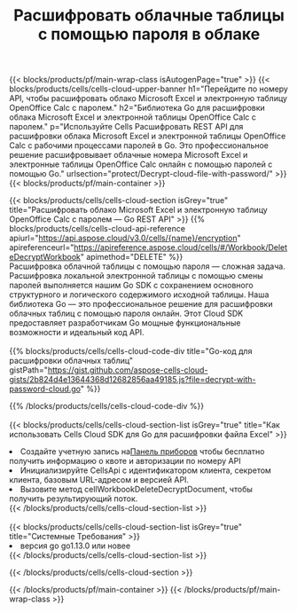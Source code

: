 ﻿---
title:  Расшифровать облачные таблицы с помощью пароля в облаке
description:  Облачные API и SDK для Microsoft Excel и OpenOffice Calc расшифровывают облачные файлы с помощью пароля. Расшифруйте облачные таблицы с помощью облака Cells API. SDK поддерживает различные языки разработки. К ним относятся Android, C#, Go, Java, NodeJS, Perl, PHP, Python, Ruby и Swift.
---
{{< blocks/products/pf/main-wrap-class isAutogenPage="true" >}}
{{< blocks/products/cells/cells-cloud-upper-banner h1="Перейдите по номеру API, чтобы расшифровать облако Microsoft Excel и электронную таблицу OpenOffice Calc с паролем." h2="Библиотека Go для расшифровки облака Microsoft Excel и электронной таблицы OpenOffice Calc с паролем." p="Используйте Cells Расшифровать REST API для расшифровки облака Microsoft Excel и электронной таблицы OpenOffice Calc с рабочими процессами паролей в Go. Это профессиональное решение расшифровывает облачные номера Microsoft Excel и электронные таблицы OpenOffice Calc онлайн с помощью паролей с помощью Go." urlsection="protect/Decrypt-cloud-file-with-password/" >}}
{{< blocks/products/pf/main-container >}}

{{< blocks/products/cells/cells-cloud-section isGrey="true" title="Расшифровать облако Microsoft Excel и электронную таблицу OpenOffice Calc с паролем — Go REST API" >}}
{{% blocks/products/cells/cells-cloud-api-reference apiurl="https://api.aspose.cloud/v3.0/cells/{name}/encryption" apireferenceurl="https://apireference.aspose.cloud/cells/#/Workbook/DeleteDecryptWorkbook" apimethod="DELETE" %}}
<br/>
Расшифровка облачной таблицы с помощью пароля — сложная задача. Расшифровка локальной электронной таблицы с помощью смены паролей выполняется нашим Go SDK с сохранением основного структурного и логического содержимого исходной таблицы. Наша библиотека Go — это профессиональное решение для расшифровки облачных таблиц с помощью пароля онлайн. Этот Cloud SDK предоставляет разработчикам Go мощные функциональные возможности и идеальный код API.
<br/>
<br/>
{{% blocks/products/cells/cells-cloud-code-div title="Go-код для расшифровки облачных таблиц" gistPath="https://gist.github.com/aspose-cells-cloud-gists/2b824d4e13644368d12682856aa49185.js?file=decrypt-with-password-cloud.go" %}}
  
{{% /blocks/products/cells/cells-cloud-code-div %}}
<br/>
<br/>
{{< blocks/products/cells/cells-cloud-section-list isGrey="true" title="Как использовать Cells Cloud SDK для Go для расшифровки файла Excel" >}}
<li> Создайте учетную запись на<a href="https://dashboard.aspose.cloud/">Панель приборов</a> чтобы бесплатно получить информацию о квоте и авторизации по номеру API</li>
<li>Инициализируйте CellsApi с идентификатором клиента, секретом клиента, базовым URL-адресом и версией API.</li>
<li>Вызовите метод cellWorkbookDeleteDecryptDocument, чтобы получить результирующий поток.</li>
{{< /blocks/products/cells/cells-cloud-section-list >}}
<br/>
<br/>
{{< blocks/products/cells/cells-cloud-section-list isGrey="true" title="Системные Требования" >}}
<li>версия go go1.13.0 или новее</li>
{{< /blocks/products/cells/cells-cloud-section-list >}}

{{< /blocks/products/cells/cells-cloud-section >}}

{{< /blocks/products/pf/main-container >}}
{{< /blocks/products/pf/main-wrap-class >}}
